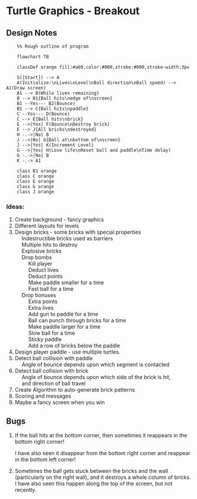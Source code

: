 # Turtle Graphics - Breakout
## Design Notes


```mermaid
    %% Rough outline of program
        
    flowchart TB

    classDef orange fill:#a60,color:#000,stroke:#000,stroke-width:3px
    
    S([Start]) --> A
    A(Initialize:\nLives\nLevel\nBall direction\nBall speed) --> A1(Draw screen)
    A1 --> B(While lives remaining)
    B --> B1{Ball hits\nedge of\nscreen}
    B1 --Yes--- B2(Bounce)
    B1 --> C{Ball hits\npaddle}
    C --Yes--- D(Bounce)
    C --> E{Ball hits\nbrick} 
    E -->|Yes| F(Bounce\nDestroy brick)
    E --> J{All bricks\ndestroyed}
    H -.->|No| B
    J -->|No| G{Ball at\nbottom of\nscreen}
    J -->|Yes| K(Increment Level)
    G -->|Yes| H(Lose life\nReset ball and paddle\nTime delay)
    G -.->|No| B
    K -.-> A1
    
    class B1 orange
    class C orange
    class E orange
    class G orange
    class J orange

```

### Ideas:
1. Create background - fancy graphics 
2. Different layouts for levels
3. Design bricks - some bricks with special properties \
&emsp; Indestructible bricks used as barriers \
&emsp; Multiple hits to destroy \
&emsp; Explosive bricks \
&emsp; Drop bombs \
&emsp; &emsp; Kill player \
&emsp; &emsp; Deduct lives \
&emsp; &emsp; Deduct points \
&emsp; &emsp; Make paddle smaller for a time \
&emsp; &emsp; Fast ball for a time \
&emsp; Drop bonuses \
&emsp; &emsp; Extra points \
&emsp; &emsp; Extra lives \
&emsp; &emsp; Add gun to paddle for a time \
&emsp; &emsp; Ball can punch through bricks for a time \
&emsp; &emsp; Make paddle larger for a time \
&emsp; &emsp; Slow ball for a time \
&emsp; &emsp; Sticky paddle \
&emsp; &emsp; Add a row of bricks below the paddle
4. Design player paddle - use multiple turtles. 
5. Detect ball collision with paddle \
&emsp; Angle of bounce depends upon which segment is contacted 
6. Detect ball collision with brick \
&emsp; Angle of bounce depends upon which side of the brick is hit, \
&emsp; and direction of ball travel 
7. Create Algorithm to auto-generate brick patterns
8. Scoring and messages
9. Maybe a fancy screen when you win

## Bugs
<ol>
<li>If the ball hits at the bottom corner, then sometimes it reappears in the bottom right corner! 
<p>I have also seen it disappear from the bottom right corner and reappear in the bottom left corner!
<li>Sometimes the ball gets stuck between the bricks and the wall (particularly on the right wall), and it destroys a whole column of bricks. I have also seen this happen along the top of the screen, but not recently. 
